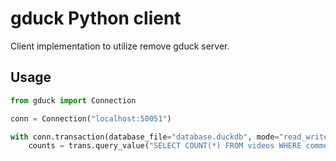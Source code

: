 # gduck Python client

Client implementation to utilize remove gduck server.

## Usage

```python
from gduck import Connection

conn = Connection("localhost:50051")

with conn.transaction(database_file="database.duckdb", mode="read_write") as trans:
    counts = trans.query_value("SELECT COUNT(*) FROM videos WHERE comments > ?", 10)
```

